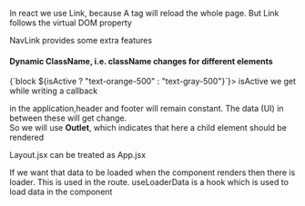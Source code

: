 In react we use Link, because A tag will reload the whole page.
But Link follows the virtual DOM property

NavLink provides some extra features

#### Dynamic ClassName, i.e. className changes for different elements

<div classNme={(isActive)=>{`block ${isActive ? "text-orange-500" : "text-gray-500"}`}>
isActive we get while writing a callback

in the application,header and footer will remain constant. The data (UI) in between these will get change.  
So we will use **Outlet**, which indicates that here a child element should be rendered

Layout.jsx can be treated as App.jsx

If we want that data to be loaded when the component renders then there is loader.
This is used in the route.
useLoaderData is a hook which is used to load data in the component
